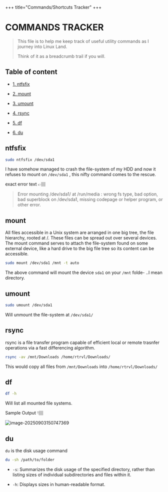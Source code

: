 +++
title="Commands/Shortcuts Tracker"
+++

# COMMANDS TRACKER

> This file is to help me keep track of useful utility commands as I journey into Linux Land.
>
> Think of it as a breadcrumb trail if you will.



## Table of content

* [1. ntfsfix](#ntfsfix)

* [2. mount](#mount)

* [3. umount](#umount)

* [4. rsync](#rsync)

* [5. df](#df)

* [6. du](#du)

  

## ntfsfix

```bash
sudo ntfsfix /dev/sda1
```

I have somehow managed to crash the file-system of my HDD and now it refuses to mount on ```/dev/sda1``` , this nifty command comes to the rescue.

exact error text 👉🏽

> Error mounting /dev/sda1/ at /run/media : wrong fs type, bad option, bad superblock on /dev/sda1, missing codepage or helper program, or other error.



## mount

All files accessible in a Unix system are arranged in one big tree, the file hierarchy, rooted at /. These files can be spread out over several devices. The mount command serves to attach the file-system found on some external device, like a hard drive to the big file tree so its content can be accessible.

```bash
sudo mount /dev/sda1 /mnt -t auto
```

The above command will mount the device `sda1` on your `/mnt` folde- ..I mean directory.



## umount

```bash
sudo umount /dev/sda1
```

Will unmount the file-system at `/dev/sda1/`



## rsync

rsync is a file transfer program capable of efficient local or remote trasnfer operations via a fast differencing algorithm.

```bash
rsync -av /mnt/Downloads /home/rtrvl/Downloads/
```

This would copy all files from `/mnt/Downloads` into `/home/rtrvl/Downloads/` 



## df

```bash
df -h
```

Will list all mounted file systems. 

Sample Output 👇🏽

![image-20250903150747369](../image-20250903150747369.png)



## du

`du` is the disk usage command

```bash
du -sh /path/to/folder
```

- `-s`: Summarizes the disk usage of the specified directory, rather than listing sizes of individual subdirectories and files within it.

  

- `-h`: Displays sizes in human-readable format.

